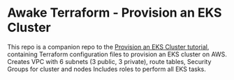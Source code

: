 # Awake Terraform - Provision an EKS Cluster

This repo is a companion repo to the [Provision an EKS Cluster tutorial](https://developer.hashicorp.com/terraform/tutorials/kubernetes/eks), containing
Terraform configuration files to provision an EKS cluster on AWS.
Creates VPC with 6 subnets (3 public, 3 private), route tables, Security Groups for cluster and nodes
Includes roles to perform all EKS tasks.

